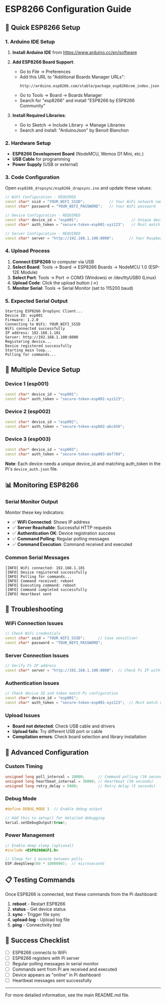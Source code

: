 # ESP8266 Configuration Guide

## 🔧 Quick ESP8266 Setup

### 1. Arduino IDE Setup
1. **Install Arduino IDE** from https://www.arduino.cc/en/software
2. **Add ESP8266 Board Support**:
   - Go to File → Preferences
   - Add this URL to "Additional Boards Manager URLs":
     ```
     http://arduino.esp8266.com/stable/package_esp8266com_index.json
     ```
   - Go to Tools → Board → Boards Manager
   - Search for "esp8266" and install "ESP8266 by ESP8266 Community"

3. **Install Required Libraries**:
   - Go to Sketch → Include Library → Manage Libraries
   - Search and install: "ArduinoJson" by Benoit Blanchon

### 2. Hardware Setup
- **ESP8266 Development Board** (NodeMCU, Wemos D1 Mini, etc.)
- **USB Cable** for programming
- **Power Supply** (USB or external)

### 3. Code Configuration

Open `esp8266_dropsync/esp8266_dropsync.ino` and update these values:

```cpp
// WiFi Configuration - REQUIRED
const char* ssid = "YOUR_WIFI_SSID";           // Your WiFi network name
const char* password = "YOUR_WIFI_PASSWORD";   // Your WiFi password

// Device Configuration - REQUIRED
const char* device_id = "esp001";                        // Unique device ID
const char* auth_token = "secure-token-esp001-xyz123";   // Must match Pi config

// Server Configuration - REQUIRED
const char* server = "http://192.168.1.100:8000";       // Your Raspberry Pi IP
```

### 4. Upload Process
1. **Connect ESP8266** to computer via USB
2. **Select Board**: Tools → Board → ESP8266 Boards → NodeMCU 1.0 (ESP-12E Module)
3. **Select Port**: Tools → Port → COM3 (Windows) or /dev/ttyUSB0 (Linux)
4. **Upload Code**: Click the upload button (→)
5. **Monitor Serial**: Tools → Serial Monitor (set to 115200 baud)

### 5. Expected Serial Output
```
Starting ESP8266 DropSync Client...
Device ID: esp001
Firmware: 1.2.0
Connecting to WiFi: YOUR_WIFI_SSID
WiFi connected successfully
IP address: 192.168.1.101
Server: http://192.168.1.100:8000
Registering device...
Device registered successfully
Starting main loop...
Polling for commands...
```

## 🔧 Multiple Device Setup

### Device 1 (esp001)
```cpp
const char* device_id = "esp001";
const char* auth_token = "secure-token-esp001-xyz123";
```

### Device 2 (esp002)
```cpp
const char* device_id = "esp002";
const char* auth_token = "secure-token-esp002-abc456";
```

### Device 3 (esp003)
```cpp
const char* device_id = "esp003";
const char* auth_token = "secure-token-esp003-def789";
```

**Note**: Each device needs a unique device_id and matching auth_token in the Pi's `device_auth.json` file.

## 📊 Monitoring ESP8266

### Serial Monitor Output
Monitor these key indicators:
- ✅ **WiFi Connected**: Shows IP address
- ✅ **Server Reachable**: Successful HTTP requests
- ✅ **Authentication OK**: Device registration success
- ✅ **Command Polling**: Regular polling messages
- ✅ **Command Execution**: Command received and executed

### Common Serial Messages
```
[INFO] WiFi connected: 192.168.1.101
[INFO] Device registered successfully
[INFO] Polling for commands...
[INFO] Command received: reboot
[INFO] Executing command: reboot
[INFO] Command completed successfully
[INFO] Heartbeat sent
```

## 🚨 Troubleshooting

### WiFi Connection Issues
```cpp
// Check WiFi credentials
const char* ssid = "YOUR_WIFI_SSID";      // Case sensitive!
const char* password = "YOUR_WIFI_PASSWORD";
```

### Server Connection Issues
```cpp
// Verify Pi IP address
const char* server = "http://192.168.1.100:8000";  // Check Pi IP with: ip addr show
```

### Authentication Issues
```cpp
// Check device ID and token match Pi configuration
const char* device_id = "esp001";
const char* auth_token = "secure-token-esp001-xyz123";  // Must match device_auth.json
```

### Upload Issues
- **Board not detected**: Check USB cable and drivers
- **Upload fails**: Try different USB port or cable
- **Compilation errors**: Check board selection and library installation

## 🔧 Advanced Configuration

### Custom Timing
```cpp
unsigned long poll_interval = 10000;      // Command polling (10 seconds)
unsigned long heartbeat_interval = 30000; // Heartbeat (30 seconds)
unsigned long retry_delay = 5000;         // Retry delay (5 seconds)
```

### Debug Mode
```cpp
#define DEBUG_MODE 1  // Enable debug output

// Add this to setup() for detailed debugging
Serial.setDebugOutput(true);
```

### Power Management
```cpp
// Enable deep sleep (optional)
#include <ESP8266WiFi.h>

// Sleep for 1 minute between polls
ESP.deepSleep(60 * 1000000);  // microseconds
```

## 📋 Testing Commands

Once ESP8266 is connected, test these commands from the Pi dashboard:

1. **reboot** - Restart ESP8266
2. **status** - Get device status
3. **sync** - Trigger file sync
4. **upload-log** - Upload log file
5. **ping** - Connectivity test

## 🎯 Success Checklist

- [ ] ESP8266 connects to WiFi
- [ ] ESP8266 registers with Pi server
- [ ] Regular polling messages in serial monitor
- [ ] Commands sent from Pi are received and executed
- [ ] Device appears as "online" in Pi dashboard
- [ ] Heartbeat messages sent successfully

---

For more detailed information, see the main README.md file.
